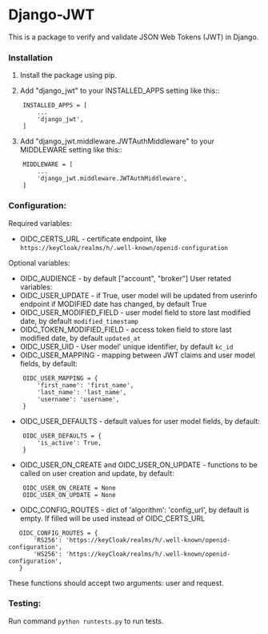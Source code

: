 # Django-JWT

This is a package to verify and validate JSON Web Tokens (JWT) in Django.

### Installation
1. Install the package using pip.

2. Add "django_jwt" to your INSTALLED_APPS setting like this::
```
    INSTALLED_APPS = [
        ...
        'django_jwt',
    ]
```

3. Add "django_jwt.middleware.JWTAuthMiddleware" to your MIDDLEWARE setting like this::
```
    MIDDLEWARE = [
        ...
        'django_jwt.middleware.JWTAuthMiddleware',
    ]
```

### Configuration:
Required variables:
- OIDC_CERTS_URL - certificate endpoint, like `https://keyCloak/realms/h/.well-known/openid-configuration`

Optional variables:
- OIDC_AUDIENCE - by default ["account", "broker"]
User retated variables:
- OIDC_USER_UPDATE - if True, user model will be updated from userinfo endpoint if MODIFIED date has changed, by default True
- OIDC_USER_MODIFIED_FIELD - user model field to store last modified date, by default `modified_timestamp`
- OIDC_TOKEN_MODIFIED_FIELD - access token field to store last modified date, by default `updated_at`
- OIDC_USER_UID - User model' unique identifier, by default `kc_id`
- OIDC_USER_MAPPING - mapping between JWT claims and user model fields, by default:
```
    OIDC_USER_MAPPING = {
        'first_name': 'first_name',
        'last_name': 'last_name',
        'username': 'username',
    }
```
- OIDC_USER_DEFAULTS - default values for user model fields, by default:
```
    OIDC_USER_DEFAULTS = {
        'is_active': True,
    }
```

- OIDC_USER_ON_CREATE and OIDC_USER_ON_UPDATE - functions to be called on user creation and update, by default:
```
    OIDC_USER_ON_CREATE = None
    OIDC_USER_ON_UPDATE = None
```
- OIDC_CONFIG_ROUTES - dict of 'algorithm': 'config_url', by default is empty. If filled will be used instead of OIDC_CERTS_URL
```
   OIDC_CONFIG_ROUTES = {
       'RS256': 'https://keyCloak/realms/h/.well-known/openid-configuration',
       'HS256': 'https://keyCloak/realms/h/.well-known/openid-configuration',
   } 
```
These functions should accept two arguments: user and request.

### Testing:
Run command `python runtests.py` to run tests.
